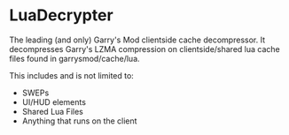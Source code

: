 LuaDecrypter
============

The leading (and only) Garry's Mod clientside cache decompressor. It decompresses Garry's LZMA compression on clientside/shared lua cache files found in garrysmod/cache/lua.

This includes and is not limited to:
* SWEPs
* UI/HUD elements
* Shared Lua Files
* Anything that runs on the client
